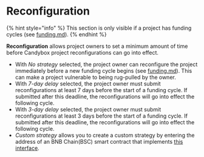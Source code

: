 # Reconfiguration

{% hint style="info" %}
This section is only visible if a project has funding cycles (see [funding.md](funding.md "mention")).
{% endhint %}

**Reconfiguration** allows project owners to set a minimum amount of time before Candybox project reconfigurations can go into effect.

* With _No strategy_ selected, the project owner can reconfigure the project immediately before a new funding cycle begins (see [funding.md](funding.md "mention")). This can make a project vulnerable to being rug-pulled by the owner.
* With _7-day delay_ selected, the project owner must submit reconfigurations at least 7 days before the start of a funding cycle. If submitted after this deadline, the reconfigurations will go into effect the following cycle.
* With _3-day delay_ selected, the project owner must submit reconfigurations at least 3 days before the start of a funding cycle. If submitted after this deadline, the reconfigurations will go into effect the following cycle.
* _Custom strategy_ allows you to create a custom strategy by entering the address of an BNB Chain(BSC) smart contract that implements [this interface](https://github.com/candyboxdao/candy-contracts-v1/blob/05828d57e3a27580437fc258fe9041b2401fc044/contracts/FundingCycles.sol).
